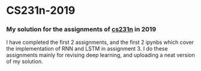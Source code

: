 # CS231n-2019
### My solution for the assignments of [cs231n](http://cs231n.github.io/) in 2019
I have completed the first 2 assignments, and the first 2 ipynbs which cover the implementation of RNN and LSTM in assignment 3. I do these assignments mainly for revising deep learning, and uploading a neat version of my solution.
